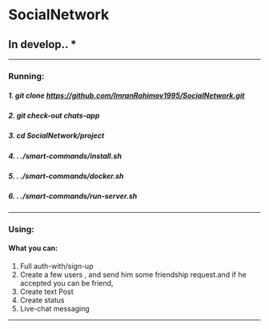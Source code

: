 # SocialNetwork
## In develop.. *
________________________

### Running: 


##### 1. git clone https://github.com/ImranRahimov1995/SocialNetwork.git
##### 2. git check-out chats-app
##### 3. cd SocialNetwork/project

##### 4. . ./smart-commands/install.sh
##### 5. . ./smart-commands/docker.sh
##### 6. . ./smart-commands/run-server.sh


________________________

### Using:

#### What you can:

1. Full auth-with/sign-up
2. Create a few users , and send him some friendship request.and if he accepted you can be friend,
3. Create text Post
4. Create status
5. Live-chat messaging 
_______________________
